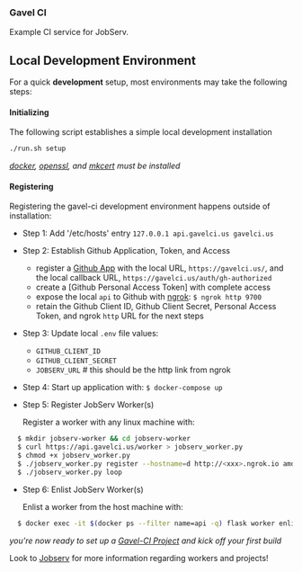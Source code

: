 ### Gavel CI
Example CI service for JobServ.

## Local Development Environment
For a quick **development** setup, most environments may take the following steps:

#### Initializing
The following script establishes a simple local development installation

```bash
./run.sh setup
```
*[docker], [openssl], and [mkcert] must be installed*

#### Registering
Registering the gavel-ci development environment happens outside of installation:

  - Step 1: Add '/etc/hosts' entry `127.0.0.1 api.gavelci.us gavelci.us`
  - Step 2: Establish Github Application, Token, and Access
    - register a [Github App] with the local URL, `https://gavelci.us/`, and the
      local callback URL, `https://gavelci.us/auth/gh-authorized`
    - create a [Github Personal Access Token] with complete access
    - expose the local `api` to Github with [ngrok]: `$ ngrok http 9700`
    - retain the Github Client ID, Github Client Secret, Personal Access
      Token, and ngrok `http` URL for the next steps
  - Step 3: Update local `.env` file values:
    - `GITHUB_CLIENT_ID`
    - `GITHUB_CLIENT_SECRET`
    - `JOBSERV_URL` # this should be the http link from ngrok
  - Step 4: Start up application with: `$ docker-compose up`
  - Step 5: Register JobServ Worker(s)
   
     Register a worker with any linux machine with:
    
   ```bash
     $ mkdir jobserv-worker && cd jobserv-worker
     $ curl https://api.gavelci.us/worker > jobserv_worker.py
     $ chmod +x jobserv_worker.py
     $ ./jobserv_worker.py register --hostname=d http://<xxx>.ngrok.io amd64
     $ ./jobserv_worker.py loop
   ```
  - Step 6: Enlist JobServ Worker(s)
   
      Enlist a worker from the host machine with:

   ```bash
     $ docker exec -it $(docker ps --filter name=api -q) flask worker enlist d
   ```
   *you're now ready to set up a [Gavel-CI Project] and kick off your first build*
 
 Look to [Jobserv] for more information regarding workers and projects!

[docker]: https://github.com/docker/docker-ce
[Gavel-CI Project]: https://github.com/foundriesio/jobserv/blob/master/docs/docker-compose.md#setting-up-a-project
[Gavel-CI UI]: https://gavelci.us
[Github App]: https://github.com/settings/applications/new
[Github Personal Acccess Token]: https://github.com/settings/tokens/new
[Jobserv]: https://github.com/foundriesio/jobserv
[mkcert]: https://github.com/FiloSottile/mkcert
[ngrok]: https://ngrok.com
[openssl]: https://github.com/openssl/openssl